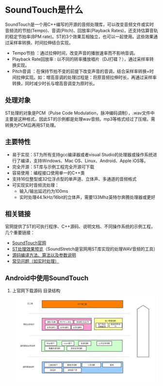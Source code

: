 # SoundTouch是什么
 SoundTouch是一个用C++编写的开源的音频处理库，可以改变音频文件或实时音频流的节拍(Tempo)、音调(Pitch)、回放率(Playback Rates)，还支持估算音轨的稳定节拍率(BPM rate)。ST的3个效果互相独立，也可以一起使用。这些效果通过采样率转换、时间拉伸结合实现。
- Tempo节拍 ：通过拉伸时间，改变声音的播放速率而不影响音调。
- Playback Rate回放率 : 以不同的转率播放唱片（DJ打碟？），通过采样率转换实现。
- Pitch音调 ：在保持节拍不变的前提下改变声音的音调，结合采样率转换+时间拉伸实现。如：增高音调的处理过程是：将原音频拉伸时长，再通过采样率转换，同时减少时长与增高音调变为原时长。
## 处理对象
ST处理的对象是PCM（Pulse Code Modulation，脉冲编码调制），.wav文件中主要是这种格式，因此ST的示例都是处理wav音频。mp3等格式经过了压缩，需转换为PCM后再用ST处理。
## 主要特性
- 易于实现：ST为所有支持gcc编译器或者visual Studio的处理器或操作系统进行了编译，支持Windows、Mac OS、Linux、Android、Apple iOS等。
- 完全开源：ST库与示例工程完全开源可下载
- 容易使用：编程接口使用单一的C++类
- 支持16位整型或32位浮点型的单声道、立体声、多通道的音频格式
- 可实现实时音频流处理：
     - 输入/输出延迟约为100ms
     - 实时处理44.1kHz/16bit的立体声，需要133Mhz英特尔奔腾处理器或更好
## 相关链接
官网提供了ST的可执行程序、C++源码、说明文档、不同操作系统的示例工程，几个重要链接：
- [SoundTouch官网](https://www.surina.net/soundtouch/)
- [ST处理效果预览](https://www.surina.net/soundtouch/soundstretch.html#examples)（SoundStretch是官网用ST库实现的处理WAV音频的工具）
- [源码编译方法、算法以及参数说明](https://www.surina.net/soundtouch/README.html)
- [常见问题（如实时处理）](http://www.surina.net/soundtouch/faq.html)
## Android中使用SoundTouch
1. 上官网下载源码
  目录结构
  ![image](https://github.com/bamboolife/BBLComponentFrame/blob/master/images/系统架构设计.png)
